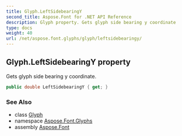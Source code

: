 ```yaml
---
title: Glyph.LeftSidebearingY
second_title: Aspose.Font for .NET API Reference
description: Glyph property. Gets glyph side bearing y coordinate
type: docs
weight: 40
url: /net/aspose.font.glyphs/glyph/leftsidebearingy/
---
```

## Glyph.LeftSidebearingY property

Gets glyph side bearing y coordinate.

```csharp
public double LeftSidebearingY { get; }
```

### See Also

* class [Glyph](../)
* namespace [Aspose.Font.Glyphs](../../../aspose.font.glyphs/)
* assembly [Aspose.Font](../../../)


